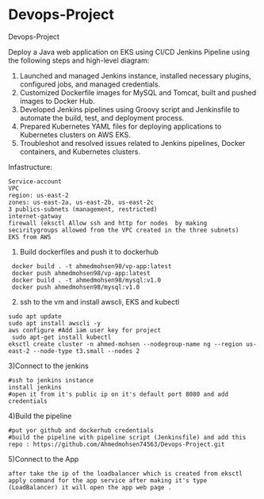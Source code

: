 # Devops-Project
Devops-Project


Deploy a Java web application on EKS using CI/CD Jenkins Pipeline using the following steps and high-level diagram:


1. Launched and managed Jenkins instance, installed necessary plugins, configured jobs, and managed credentials.
2. Customized Dockerfile images for MySQL and Tomcat, built and pushed images to Docker Hub.
3. Developed Jenkins pipelines using Groovy script and Jenkinsfile to automate the build, test, and deployment process.
4. Prepared Kubernetes YAML files for deploying applications to Kubernetes clusters on AWS EKS.
5. Troubleshot and resolved issues related to Jenkins pipelines, Docker containers, and Kubernetes clusters.
 
Infastructure:
```
Service-account
VPC
region: us-east-2
zones: us-east-2a, us-east-2b, us-east-2c
3 publics-subnets (management, restricted)
internet-gatway
firewall (eksctl Allow ssh and http for nodes  by making seciritygroups allowed from the VPC created in the three subnets)
EKS from AWS
```
1) Build dockerfiles and push it to dockerhub
```
 docker build . -t ahmedmohsen98/vp-app:latest
 docker push ahmedmohsen98/vp-app:latest
 docker build . -t ahmedmohsen98/mysql:v1.0
 docker push ahmedmohsen98/mysql:v1.0
```
2) ssh to the vm and install awscli, EKS and kubectl 
```
sudo apt update
sudo apt install awscli -y
aws configure #Add iam user key for project
 sudo apt-get install kubectl
eksctl create cluster -n ahmed-mohsen --nodegroup-name ng --region us-east-2 --node-type t3.small --nodes 2
```
3)Connect to the jenkins
```
#ssh to jenkins instance
install jenkins
#open it from it's public ip on it's default port 8080 and add credentials
```

4)Build the pipeline
```
#put yor github and dockerhub credentials
#build the pipeline with pipeline script (Jenkinsfile) and add this repo : https://github.com/Ahmedmohsen74563/Devops-Project.git
```

5)Connect to the App
```
after take the ip of the loadbalancer which is created from eksctl apply command for the app service after making it's type (LoadBalancer) it will open the app web page .
```




